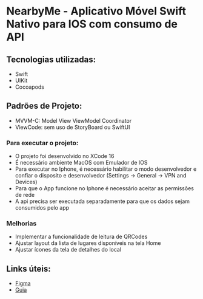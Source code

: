 # NearbyMe - Aplicativo Móvel Swift Nativo para IOS com consumo de API

## Tecnologias utilizadas:
* Swift
* UIKit
* Cocoapods

## Padrões de Projeto: 
* MVVM-C: Model View ViewModel Coordinator
* ViewCode: sem uso de StoryBoard ou SwiftUI

### Para executar o projeto:
* O projeto foi desenvolvido no XCode 16
* É necessário ambiente MacOS com Emulador de IOS
* Para executar no Iphone, é necessário habilitar o modo desenvolvedor e confiar o disposito e desenvolvedor (Settings -> General -> VPN and Devices)
* Para que o App funcione no Iphone é necessário aceitar as permissões de rede
* A api precisa ser executada separadamente para que os dados sejam consumidos pelo app

### Melhorias
- Implementar a funcionalidade de leitura de QRCodes
- Ajustar layout da lista de lugares disponíveis na tela Home
- Ajustar ícones da tela de detalhes do local

## Links úteis:
- [Figma](https://www.figma.com/design/ZBwCdDS0H0aBpc1XHigNmX/NLW-Pocket-Mobile-%E2%80%A2-Nearby-(Community)?node-id=3111-321&node-type=frame&t=HQ7HIUNiE53Qkwzy-0)
- [Guia](https://docs-rocketseat.notion.site/Swift-iOS-149395da577081cdb133ef1ec3fb02c5#149395da577080439264d7bf001373bb)
